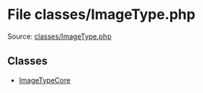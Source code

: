 File classes/ImageType.php
=========

Source: [classes/ImageType.php](https://github.com/PrestaShop/PrestaShop/blob/1.5.1.0/classes/ImageType.php)


Classes
-------

* [ImageTypeCore](class.ImageTypeCore.md)

